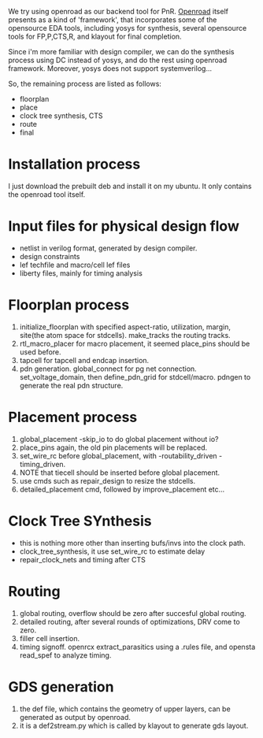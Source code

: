 We try using openroad as our backend tool for PnR.
[Openroad](https://github.com/The-OpenROAD-Project/OpenROAD-flow-scripts) itself presents as a kind of 'framework',
that incorporates some of the opensource EDA tools,
including yosys for synthesis, several opensource tools for FP,P,CTS,R,
and klayout for final completion.

Since i'm more familiar with design compiler, we can do the synthesis process using DC instead of yosys,
and do the rest using openroad framework. Moreover, yosys does not support systemverilog...

So, the remaining process are listed as follows:

- floorplan
- place
- clock tree synthesis, CTS
- route
- final

# Installation process
I just download the prebuilt deb and install it on my ubuntu.
It only contains the openroad tool itself.

# Input files for physical design flow
- netlist in verilog format, generated by design compiler.
- design constraints
- lef techfile and macro/cell lef files
- liberty files, mainly for timing analysis

# Floorplan process
1. initialize_floorplan with specified aspect-ratio, utilization, margin, site(the atom space for stdcells). make_tracks the routing tracks.
2. rtl_macro_placer for macro placement, it seemed place_pins should be used before.
3. tapcell for tapcell and endcap insertion.
4. pdn generation. global_connect for pg net connection. set_voltage_domain, then define_pdn_grid for stdcell/macro. pdngen to generate the real pdn structure.

# Placement process
1. global_placement -skip_io to do global placement without io?
2. place_pins again, the old pin placements will be replaced.
3. set_wire_rc before global_placement, with -routability_driven -timing_driven.
4. NOTE that tiecell should be inserted before global placement.
5. use cmds such as repair_design to resize the stdcells. 
6. detailed_placement cmd, followed by improve_placement etc...

# Clock Tree SYnthesis
- this is nothing more other than inserting bufs/invs into the clock path.
- clock_tree_synthesis, it use set_wire_rc to estimate delay
- repair_clock_nets and timing after CTS

# Routing
1. global routing, overflow should be zero after succesful global routing.
2. detailed routing, after several rounds of optimizations, DRV come to zero.
3. filler cell insertion.
4. timing signoff. openrcx extract_parasitics using a .rules file, and opensta read_spef to analyze timing.

# GDS generation
1. the def file, which contains the geometry of upper layers, can be generated as output by openroad.
2. it is a def2stream.py which is called by klayout to generate gds layout.

